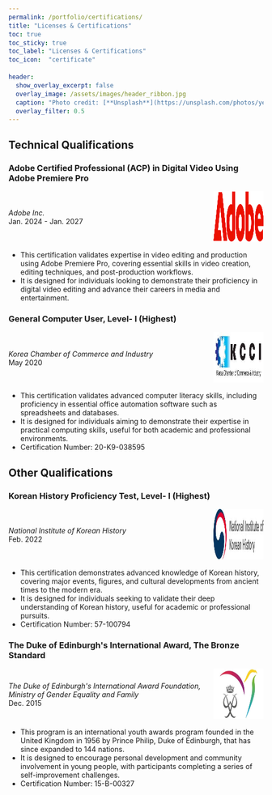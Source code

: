 ```yaml
---
permalink: /portfolio/certifications/
title: "Licenses & Certifications"
toc: true
toc_sticky: true
toc_label: "Licenses & Certifications"
toc_icon:  "certificate"

header:
  show_overlay_excerpt: false
  overlay_image: /assets/images/header_ribbon.jpg
  caption: "Photo credit: [**Unsplash**](https://unsplash.com/photos/yellow-and-white-star-illustration-ZdqSuxl3Lak)"
  overlay_filter: 0.5
---
```


## Technical Qualifications

### Adobe Certified Professional (ACP) in Digital Video Using Adobe Premiere Pro <a href="https://www.credly.com/badges/e7b22676-490f-471d-815b-65b9a8a15f61/public_url" target="_blank"><i class="fa fa-award" title="Credly Badge"></i></a>

<div style="display: flex; align-items: center;">
  <div style="width: 80%; padding-right: 10px;">
    <i>Adobe Inc.</i>
    <br>Jan. 2024 - Jan. 2027
  </div>
  <div style="width: 20%;">
    <img src="/assets/images/logo_adobe.png" alt="Adobe" width="100" height="100"/>
  </div>
</div>

- This certification validates expertise in video editing and production using Adobe Premiere Pro, covering essential skills in video creation, editing techniques, and post-production workflows.
- It is designed for individuals looking to demonstrate their proficiency in digital video editing and advance their careers in media and entertainment.



### General Computer User, Level- I (Highest)

<div style="display: flex; align-items: center;">
  <div style="width: 80%; padding-right: 10px;">
    <i>Korea Chamber of Commerce and Industry</i>
    <br>May 2020
  </div>
  <div style="width: 20%;">
    <img src="/assets/images/logo_kcci.jfif" alt="Korea Chamber of Commerce and Industry" width="100" height="100"/>
  </div>
</div>

- This certification validates advanced computer literacy skills, including proficiency in essential office automation software such as spreadsheets and databases.
- It is designed for individuals aiming to demonstrate their expertise in practical computing skills, useful for both academic and professional environments.
- Certification Number: 20-K9-038595



## Other Qualifications

### Korean History Proficiency Test, Level- I (Highest)

<div style="display: flex; align-items: center;">
  <div style="width: 80%; padding-right: 10px;">
    <i>National Institute of Korean History</i>
    <br>Feb. 2022
  </div>
  <div style="width: 20%;">
    <img src="/assets/images/logo_history.jpg" alt="National Institute of Korean History" width="100" height="100"/>
  </div>
</div>

- This certification demonstrates advanced knowledge of Korean history, covering major events, figures, and cultural developments from ancient times to the modern era.
- It is designed for individuals seeking to validate their deep understanding of Korean history, useful for academic or professional pursuits.
- Certification Number: 57-100794



### The Duke of Edinburgh's International Award, The Bronze Standard

<div style="display: flex; align-items: center;">
  <div style="width: 80%; padding-right: 10px;">
    <i>The Duke of Edinburgh's International Award Foundation,<br>Ministry of Gender Equality and Family</i>
    <br>Dec. 2015
  </div>
  <div style="width: 20%;">
    <img src="/assets/images/logo_duke.jpg" alt="The Duke of Edinburgh's International Award Foundation" width="100" height="100"/>
  </div>
</div>

- This program is an international youth awards program founded in the United Kingdom in 1956 by Prince Philip, Duke of Edinburgh, that has since expanded to 144 nations.
- It is designed to encourage personal development and community involvement in young people, with participants completing a series of self-improvement challenges.
- Certification Number: 15-B-00327